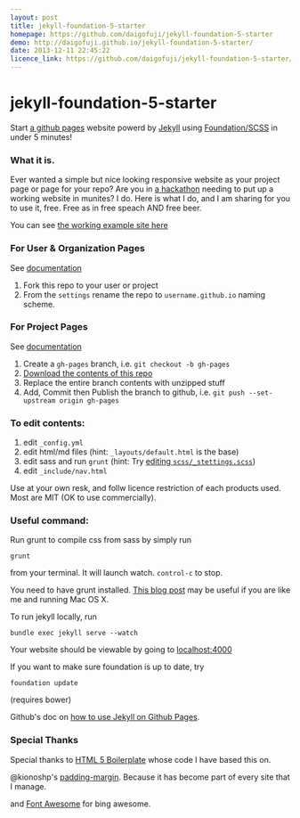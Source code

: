 ```yaml
---
layout: post
title: jekyll-foundation-5-starter
homepage: https://github.com/daigofuji/jekyll-foundation-5-starter
demo: http://daigofuji.github.io/jekyll-foundation-5-starter/
date: 2013-12-11 22:45:22
licence_link: https://github.com/daigofuji/jekyll-foundation-5-starter/blob/gh-pages/LICENSE
---
```

jekyll-foundation-5-starter
===========================

Start [a github pages](https://pages.github.com/) website powerd by [Jekyll](http://jekyllrb.com/docs/quickstart/) using [Foundation/SCSS](http://foundation.zurb.com/docs/sass.html) in under 5 minutes! 

### What it is.

Ever wanted a simple but nice looking responsive website as your project page or page for your repo? Are you in [a hackathon](http://baseballhackday.com) needing to put up a working website in munites? I do. Here is what I do, and I am sharing for you to use it, free. Free as in free speach AND free beer.

You can see [the working example site here](http://daigofuji.github.io/jekyll-foundation-5-starter/)

### For User & Organization Pages
See [documentation](https://help.github.com/articles/user-organization-and-project-pages/)

1. Fork this repo to your user or project
2. From the `settings` rename the repo to `username.github.io` naming scheme.

### For Project Pages
See [documentation](https://help.github.com/articles/user-organization-and-project-pages/#project-pages)

1. Create a `gh-pages` branch, i.e. `git checkout -b gh-pages`
2. [Download the contents of this repo](https://github.com/daigofuji/jekyll-foundation-5-starter/archive/master.zip)
3. Replace the entire branch contents with unzipped stuff
4. Add, Commit then Publish the branch to github, i.e. `git push --set-upstream origin gh-pages`

### To edit contents:
1. edit `_config.yml`
2. edit html/md files (hint: `_layouts/default.html` is the base)
3. edit sass and run `grunt` (hint: Try [editing `scss/_stettings.scss`](http://foundation.zurb.com/docs/using-sass.html))
4. edit `_include/nav.html` 

Use at your own resk, and follw licence restriction of each products used. Most are MIT (OK to use commercially).

### Useful command:

Run grunt to compile css from sass by simply run 

`grunt`

from your terminal. It will launch watch. <code>control-c</code> to stop.

You need to have grunt installed. <a href="http://daigo.org/2013/11/installing-npm-on-mavericks-macbook-pro/">This blog post</a> may be useful if you are like me and running Mac OS X.

To run jekyll locally, run 

`bundle exec jekyll serve --watch`

Your website should be viewable by going to [localhost:4000](http://localhost:4000/)

If you want to make sure foundation is up to date, try 

`foundation update`

(requires bower)

Github's doc on <a href="https://help.github.com/articles/using-jekyll-with-pages">how to use Jekyll on Github Pages</a>. 


### Special Thanks

Special thanks to <a href="https://github.com/h5bp/html5-boilerplate">HTML 5 Boilerplate</a> whose code I have based this on.

@kionoshp's <a href="https://github.com/kianoshp/SASS-CSS-Boilerplate">padding-margin</a>. Because it has become part of every site that I manage. 

and <a href="http://fortawesome.github.io/Font-Awesome/">Font Awesome</a> for bing awesome. 



